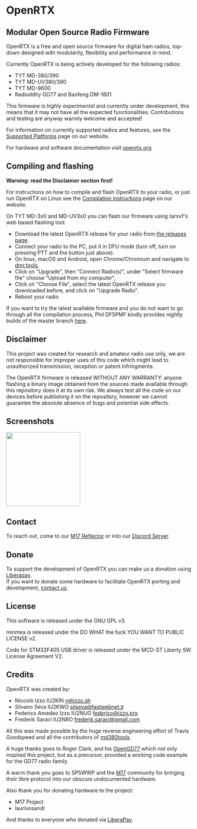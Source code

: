 # OpenRTX
## Modular Open Source Radio Firmware

OpenRTX is a free and open source firmware for digital ham radios, top-down designed
with modularity, flexibility and performance in mind.

Currently OpenRTX is being actively developed for the following radios:

- TYT MD-380/390
- TYT MD-UV380/390
- TYT MD-9600
- Radioddity GD77 and Baofeng DM-1801

This firmware is *highly experimental* and currently under development, this means
that it may not have all the expected functionalities. Contributions and testing
are anyway warmly welcome and accepted!

For information on currently supported radios and features, see the [Supported Platforms](https://openrtx.org/#/platforms) page on our website.

For hardware and software documentation visit [openrtx.org](https://openrtx.org/)

## Compiling and flashing

**Warning: read the Disclaimer section first!**

For instructions on how to compile and flash OpenRTX to your radio,
or just run OpenRTX on Linux see the [Compilation instructions](https://openrtx.org/#/compiling) page on our website.


On TYT MD-3x0 and MD-UV3x0 you can flash our firmware using tarxvf's web based flashing tool.

- Download the latest OpenRTX release for your radio from [the releases page](https://github.com/OpenRTX/OpenRTX/releases).
- Connect your radio to the PC, put it in DFU mode (turn off, turn on pressing PTT and the button just above).
- On linux, macOS and Android, open Chrome/Chromium and navigate to [dmr.tools](https://dmr.tools),
- Click on "Upgrade", then "Connect Radio(s)", under "Select firmware file" choose "Upload from my computer",
- Click on "Choose File", select the latest OpenRTX release you downloaded before, and click on "Upgrade Radio".
- Reboot your radio


If you want to try the latest available firmware and you do not want to go
through all the compilation process, Phil DF5PMF kindly provides nightly builds
of the master branch [here](https://openrtx.schinken-radio.de/nightly/).

## Disclaimer

This project was created for research and amateur radio use only, we are not
responsible for improper uses of this code which might lead to unauthorized
transmission, reception or patent infringments.

The OpenRTX firmware is released WITHOUT ANY WARRANTY: anyone flashing a binary
image obtained from the sources made available through this repository does it
at its own risk. We always test all the code on our devices before publishing it
on the repository, however we cannot guarantee the absolute absence of bugs and
potential side effects.

## Screenshots
<img src="assets/splash.gif" width="200" height="auto">

## Contact

To reach out, come to our [M17 Reflector](https://m17.openrtx.org) or into our [Discord Server](https://discord.gg/TbR2FVtMya).

## Donate

To support the development of OpenRTX you can make us a donation using [Liberapay](https://liberapay.com/OpenRTX/donate). \
If you want to donate some hardware to facilitate OpenRTX porting and development, [contact us](https://github.com/OpenRTX/OpenRTX#contact).

## License

This software is released under the GNU GPL v3.

minmea is released under the DO WHAT  the fuck YOU WANT TO PUBLIC LICENSE v2.

Code for STM32F405 USB driver is released under the MCD-ST Liberty SW License Agreement V2.

## Credits

OpenRTX was created by:

- Niccolò Izzo IU2KIN <n@izzo.sh>
- Silvano Seva IU2KWO <silseva@fastwebnet.it>
- Federico Amedeo Izzo IU2NUO <federico@izzo.pro>
- Frederik Saraci IU2NRO <frederik.saraci@gmail.com>

All this was made possible by the huge reverse engineering effort of Travis Goodspeed and all the contributors of [md380tools](https://github.com/travisgoodspeed/md380tools).

A huge thanks goes to Roger Clark, and his [OpenGD77](https://github.com/rogerclarkmelbourne/OpenGD77) which not only inspired this project, but as a precursor, provided a working code example for the GD77 radio family.

A warm thank you goes to SP5WWP and the [M17](https://m17project.org) community for bringing their libre protocol into our obscure undocumented hardware.

Also thank you for donating hardware to the project:
* M17 Project
* laurivosandi

And thanks to everyone who donated via [LiberaPay](https://liberapay.com/OpenRTX/donate).
